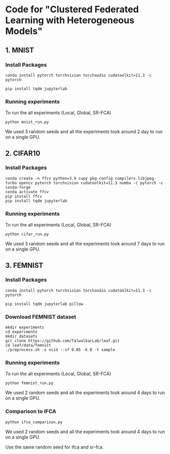# Code for  "Clustered Federated Learning with Heterogeneous Models"



## 1. MNIST 

### Install Packages
```
conda install pytorch torchvision torchaudio cudatoolkit=11.3 -c pytorch

pip install tqdm jupyterlab
```

### Running experiments
To run the all experiments (Local, Global, SR-FCA)

```
python mnist_run.py
```
We used 3 random seeds and all the experiments took around 2 day to run on a single GPU.

## 2. CIFAR10
### Install Packages
```
conda create -n ffcv python=3.9 cupy pkg-config compilers libjpeg-turbo opencv pytorch torchvision cudatoolkit=11.3 numba -c pytorch -c conda-forge 
conda activate ffcv
pip install ffcv
pip install tqdm jupyterlab                    
```
### Running experiments
To run the all experiments (Local, Global, SR-FCA)

```
python cifar_run.py
```
We used 3 random seeds and all the experiments took around 7 days to run on a single GPU.

## 3. FEMNIST


### Install Packages
```
conda install pytorch torchvision torchaudio cudatoolkit=11.3 -c pytorch

pip install tqdm jupyterlab pillow
```

### Download FEMNIST dataset 
```
mkdir experiments
cd experiments
mkdir datasets 
git clone https://github.com/TalwalkarLab/leaf.git
cd leaf/data/femnist
./preprocess.sh -s niid --sf 0.05 -k 0 -t sample
```


### Running experiments
To run the all experiments (Local, Global, SR-FCA)

```
python femnist_run.py 
```
We used 2 random seeds and all the experiments took around 4 days to run on a single GPU.


### Comparison to IFCA 
```
python ifca_comparison.py
```
We used 2 random seeds and all the experiments took around 4 days to run on a single GPU.

Use the same random seed for ifca and sr-fca.